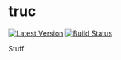 # truc
[![Latest Version](https://img.shields.io/crates/v/truc)](https://crates.io/crates/truc)
[![Build Status](https://github.com/arnodb/truc/actions/workflows/ci.yml/badge.svg)](https://github.com/arnodb/truc/actions/workflows/ci.yml)

Stuff
